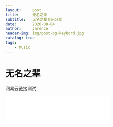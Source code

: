 ```yaml
---
layout:     post
title:      无名之辈
subtitle:   无名之辈音乐分享
date:       2020-08-04
author:     Jarence
header-img: img/post-bg-keybord.jpg
catalog: true
tags:
    - Music
---
```


# 无名之辈

网易云链接测试

<iframe frameborder="no" border="0" marginwidth="0" marginheight="0" width=330 height=86 src="//music.163.com/outchain/player?type=2&amp;id=1377353048&amp;auto=1&amp;height=66"></iframe>
